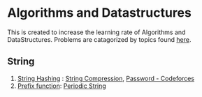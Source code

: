 # Algorithms and Datastructures
This is created to increase the learning rate of Algorithms and DataStructures. Problems are catagorized by topics found [here](https://cp-algorithms.com/).

## String
1. [String Hashing](https://cp-algorithms.com/string/string-hashing.html) : [String Compression](https://github.com/alhasanmridha/competitive-programming/blob/master/codeforces/String%20Compression.cpp), [Password - Codeforces](https://github.com/alhasanmridha/competitive-programming/blob/master/codeforces/Password%20-%20Codeforces.cpp)
1. [Prefix function](): [Periodic String](https://github.com/alhasanmridha/competitive-programming/blob/master/UVA/Periodic%20String.cpp)
